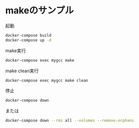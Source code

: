 # makeのサンプル

起動

```bash
docker-compose build
docker-compose up -d
```

make実行

```bash
docker-compose exec mygcc make
```

make clean実行

```bash
docker-compose exec mygcc make clean
```



停止

```bash
docker-compose down
```

または

```bash
docker-compose down --rmi all --volumes --remove-orphans
```
